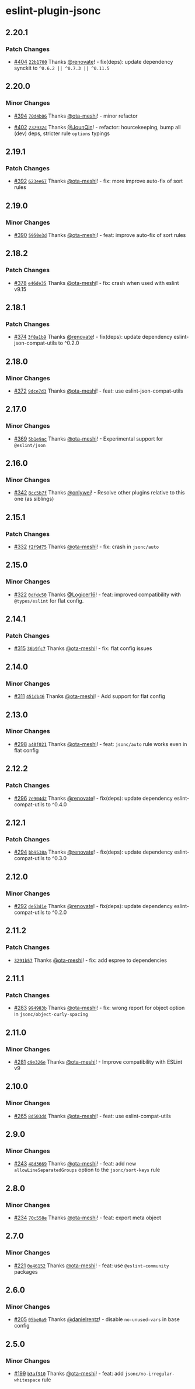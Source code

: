 # eslint-plugin-jsonc

## 2.20.1

### Patch Changes

- [#404](https://github.com/ota-meshi/eslint-plugin-jsonc/pull/404) [`22b1700`](https://github.com/ota-meshi/eslint-plugin-jsonc/commit/22b1700428e8aad4ec4bc8d3b054067d3cddcffd) Thanks [@renovate](https://github.com/apps/renovate)! - fix(deps): update dependency synckit to `^0.6.2 || ^0.7.3 || ^0.11.5`

## 2.20.0

### Minor Changes

- [#394](https://github.com/ota-meshi/eslint-plugin-jsonc/pull/394) [`70d4b06`](https://github.com/ota-meshi/eslint-plugin-jsonc/commit/70d4b062b52495a716a0c2aaeb6c45c3b383bca4) Thanks [@ota-meshi](https://github.com/ota-meshi)! - minor refactor

- [#402](https://github.com/ota-meshi/eslint-plugin-jsonc/pull/402) [`237932c`](https://github.com/ota-meshi/eslint-plugin-jsonc/commit/237932cc6bf469994c686bce597c612e00586347) Thanks [@JounQin](https://github.com/JounQin)! - refactor: hourcekeeping, bump all (dev) deps, stricter rule `options` typings

## 2.19.1

### Patch Changes

- [#392](https://github.com/ota-meshi/eslint-plugin-jsonc/pull/392) [`623ee67`](https://github.com/ota-meshi/eslint-plugin-jsonc/commit/623ee679cfdc989303ae35c1ba024736ab30a919) Thanks [@ota-meshi](https://github.com/ota-meshi)! - fix: more improve auto-fix of sort rules

## 2.19.0

### Minor Changes

- [#390](https://github.com/ota-meshi/eslint-plugin-jsonc/pull/390) [`5950e3d`](https://github.com/ota-meshi/eslint-plugin-jsonc/commit/5950e3ddf2f3e9f169e692c48f564ba27d54e9fc) Thanks [@ota-meshi](https://github.com/ota-meshi)! - feat: improve auto-fix of sort rules

## 2.18.2

### Patch Changes

- [#378](https://github.com/ota-meshi/eslint-plugin-jsonc/pull/378) [`e46de35`](https://github.com/ota-meshi/eslint-plugin-jsonc/commit/e46de35da1e491064a2be7955c8aed0507126577) Thanks [@ota-meshi](https://github.com/ota-meshi)! - fix: crash when used with eslint v9.15

## 2.18.1

### Patch Changes

- [#374](https://github.com/ota-meshi/eslint-plugin-jsonc/pull/374) [`3f8a1b9`](https://github.com/ota-meshi/eslint-plugin-jsonc/commit/3f8a1b90b3b3a62bb5c598c62dc55a1d08ccea7b) Thanks [@renovate](https://github.com/apps/renovate)! - fix(deps): update dependency eslint-json-compat-utils to ^0.2.0

## 2.18.0

### Minor Changes

- [#372](https://github.com/ota-meshi/eslint-plugin-jsonc/pull/372) [`9dce7d3`](https://github.com/ota-meshi/eslint-plugin-jsonc/commit/9dce7d3dece96b4e22e7be6fc18fd4fd401edcfa) Thanks [@ota-meshi](https://github.com/ota-meshi)! - feat: use eslint-json-compat-utils

## 2.17.0

### Minor Changes

- [#369](https://github.com/ota-meshi/eslint-plugin-jsonc/pull/369) [`5b1e9ac`](https://github.com/ota-meshi/eslint-plugin-jsonc/commit/5b1e9ace7e1ae8e2c047b2562e58cfaf833a6b6b) Thanks [@ota-meshi](https://github.com/ota-meshi)! - Experimental support for `@eslint/json`

## 2.16.0

### Minor Changes

- [#342](https://github.com/ota-meshi/eslint-plugin-jsonc/pull/342) [`8cc5b7f`](https://github.com/ota-meshi/eslint-plugin-jsonc/commit/8cc5b7f247bef5d806695d149e3046f19b58d2a4) Thanks [@onlywei](https://github.com/onlywei)! - Resolve other plugins relative to this one (as siblings)

## 2.15.1

### Patch Changes

- [#332](https://github.com/ota-meshi/eslint-plugin-jsonc/pull/332) [`f2f9d75`](https://github.com/ota-meshi/eslint-plugin-jsonc/commit/f2f9d7553e5eba296cf3e154fbce6fe89a6a93a0) Thanks [@ota-meshi](https://github.com/ota-meshi)! - fix: crash in `jsonc/auto`

## 2.15.0

### Minor Changes

- [#322](https://github.com/ota-meshi/eslint-plugin-jsonc/pull/322) [`0dfdc50`](https://github.com/ota-meshi/eslint-plugin-jsonc/commit/0dfdc501d2a8e20619956eca113d2c4cee2b2773) Thanks [@Logicer16](https://github.com/Logicer16)! - feat: improved compatibility with `@types/eslint` for flat config.

## 2.14.1

### Patch Changes

- [#315](https://github.com/ota-meshi/eslint-plugin-jsonc/pull/315) [`36b9fc7`](https://github.com/ota-meshi/eslint-plugin-jsonc/commit/36b9fc7aaa934883dc37c059ef02f1e9ba24ddb5) Thanks [@ota-meshi](https://github.com/ota-meshi)! - fix: flat config issues

## 2.14.0

### Minor Changes

- [#311](https://github.com/ota-meshi/eslint-plugin-jsonc/pull/311) [`451db46`](https://github.com/ota-meshi/eslint-plugin-jsonc/commit/451db4646b5a714c8ded68b1c03286eb7f60b16a) Thanks [@ota-meshi](https://github.com/ota-meshi)! - Add support for flat config

## 2.13.0

### Minor Changes

- [#298](https://github.com/ota-meshi/eslint-plugin-jsonc/pull/298) [`a40f021`](https://github.com/ota-meshi/eslint-plugin-jsonc/commit/a40f02114d455d0d7f3677b1d2e6a6522a8e72f4) Thanks [@ota-meshi](https://github.com/ota-meshi)! - feat: `jsonc/auto` rule works even in flat config

## 2.12.2

### Patch Changes

- [#296](https://github.com/ota-meshi/eslint-plugin-jsonc/pull/296) [`7e904d2`](https://github.com/ota-meshi/eslint-plugin-jsonc/commit/7e904d2911234db8eb9695a5c7c2335465a91bde) Thanks [@renovate](https://github.com/apps/renovate)! - fix(deps): update dependency eslint-compat-utils to ^0.4.0

## 2.12.1

### Patch Changes

- [#294](https://github.com/ota-meshi/eslint-plugin-jsonc/pull/294) [`bb9538a`](https://github.com/ota-meshi/eslint-plugin-jsonc/commit/bb9538ac57ad93fab7b8d0444d5b58fb0a842080) Thanks [@renovate](https://github.com/apps/renovate)! - fix(deps): update dependency eslint-compat-utils to ^0.3.0

## 2.12.0

### Minor Changes

- [#292](https://github.com/ota-meshi/eslint-plugin-jsonc/pull/292) [`de53d1e`](https://github.com/ota-meshi/eslint-plugin-jsonc/commit/de53d1e0303013cc6caf7ee0a8abc8539727cd2c) Thanks [@renovate](https://github.com/apps/renovate)! - fix(deps): update dependency eslint-compat-utils to ^0.2.0

## 2.11.2

### Patch Changes

- [`3291b57`](https://github.com/ota-meshi/eslint-plugin-jsonc/commit/3291b578e049bd39c4cc2da9cf07ef71b79c5147) Thanks [@ota-meshi](https://github.com/ota-meshi)! - fix: add espree to dependencies

## 2.11.1

### Patch Changes

- [#283](https://github.com/ota-meshi/eslint-plugin-jsonc/pull/283) [`994983b`](https://github.com/ota-meshi/eslint-plugin-jsonc/commit/994983bf3d267a5afe43d3e93729be1d188eb1c7) Thanks [@ota-meshi](https://github.com/ota-meshi)! - fix: wrong report for object option in `jsonc/object-curly-spacing`

## 2.11.0

### Minor Changes

- [#281](https://github.com/ota-meshi/eslint-plugin-jsonc/pull/281) [`c9e326e`](https://github.com/ota-meshi/eslint-plugin-jsonc/commit/c9e326e34bacb92707ad1c92a35c64ed9c34b73d) Thanks [@ota-meshi](https://github.com/ota-meshi)! - Improve compatibility with ESLint v9

## 2.10.0

### Minor Changes

- [#265](https://github.com/ota-meshi/eslint-plugin-jsonc/pull/265) [`8d503dd`](https://github.com/ota-meshi/eslint-plugin-jsonc/commit/8d503ddd845d370de446d7d2dc1e2c95d22a5ce1) Thanks [@ota-meshi](https://github.com/ota-meshi)! - feat: use eslint-compat-utils

## 2.9.0

### Minor Changes

- [#243](https://github.com/ota-meshi/eslint-plugin-jsonc/pull/243) [`48d3669`](https://github.com/ota-meshi/eslint-plugin-jsonc/commit/48d3669a7b20a47070514ea463dd63688b086052) Thanks [@ota-meshi](https://github.com/ota-meshi)! - feat: add new `allowLineSeparatedGroups` option to the `jsonc/sort-keys` rule

## 2.8.0

### Minor Changes

- [#234](https://github.com/ota-meshi/eslint-plugin-jsonc/pull/234) [`70c558e`](https://github.com/ota-meshi/eslint-plugin-jsonc/commit/70c558e35b05ee1bd81a2c723d1c35b090409d2b) Thanks [@ota-meshi](https://github.com/ota-meshi)! - feat: export meta object

## 2.7.0

### Minor Changes

- [#221](https://github.com/ota-meshi/eslint-plugin-jsonc/pull/221) [`0e46152`](https://github.com/ota-meshi/eslint-plugin-jsonc/commit/0e461529ff756775f4bb2d2b9548385f8418bcaa) Thanks [@ota-meshi](https://github.com/ota-meshi)! - feat: use `@eslint-community` packages

## 2.6.0

### Minor Changes

- [#205](https://github.com/ota-meshi/eslint-plugin-jsonc/pull/205) [`05be0a9`](https://github.com/ota-meshi/eslint-plugin-jsonc/commit/05be0a9a4ef1b277f681109bb85ca35cd166ca7d) Thanks [@danielrentz](https://github.com/danielrentz)! - disable `no-unused-vars` in base config

## 2.5.0

### Minor Changes

- [#199](https://github.com/ota-meshi/eslint-plugin-jsonc/pull/199) [`b3af910`](https://github.com/ota-meshi/eslint-plugin-jsonc/commit/b3af910f38359b92be6d69244ac442aa41a0f9a4) Thanks [@ota-meshi](https://github.com/ota-meshi)! - feat: add `jsonc/no-irregular-whitespace` rule
